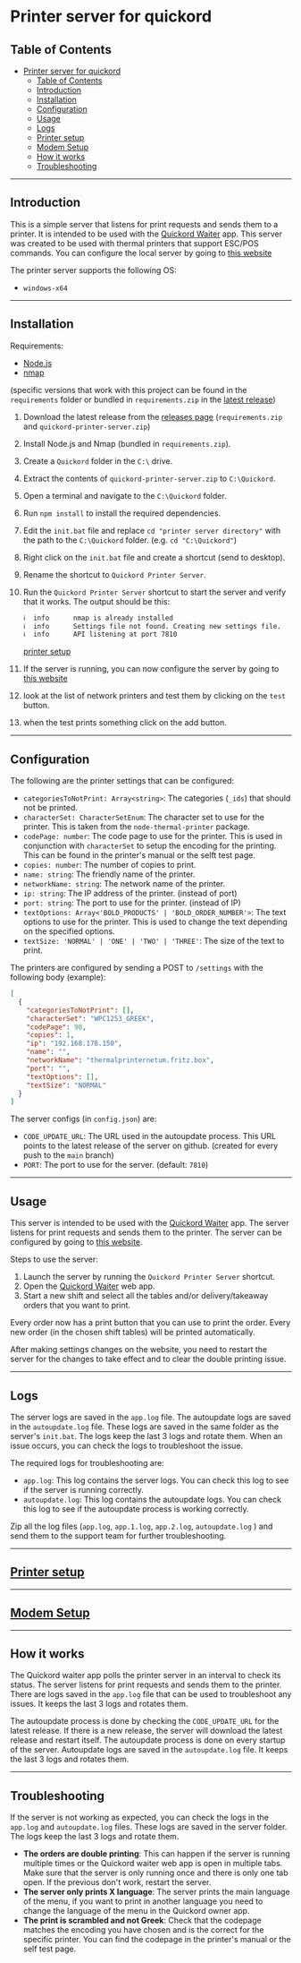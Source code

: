 # Printer server for quickord

## Table of Contents

- [Printer server for quickord](#printer-server-for-quickord)
  - [Table of Contents](#table-of-contents)
  - [Introduction](#introduction)
  - [Installation](#installation)
  - [Configuration](#configuration)
  - [Usage](#usage)
  - [Logs](#logs)
  - [Printer setup](#printer-setup)
  - [Modem Setup](#modem-setup)
  - [How it works](#how-it-works)
  - [Troubleshooting](#troubleshooting)

---

## Introduction

This is a simple server that listens for print requests and sends them to a printer. It is intended to be used with the [Quickord Waiter](https://waiter.quickord.com) app. This server was created to be used with thermal printers that support ESC/POS commands. You can configure the local server by going to [this website](https://waiter.quickord.com/printer-server)

The printer server supports the following OS:

- `windows-x64`

---

## Installation

Requirements:

- [Node.js](https://nodejs.org/en/)
- [nmap](https://nmap.org/)

(specific versions that work with this project can be found in the `requirements` folder or bundled in `requirements.zip` in the [latest release](https://github.com/Knorcedger/quickord-printer-server/releases/latest))

1. Download the latest release from the [releases page](https://github.com/Knorcedger/quickord-printer-server/releases/latest) (`requirements.zip` and `quickord-printer-server.zip`)
2. Install Node.js and Nmap (bundled in `requirements.zip`).
3. Create a `Quickord` folder in the `C:\` drive.
4. Extract the contents of `quickord-printer-server.zip` to `C:\Quickord`.
5. Open a terminal and navigate to the `C:\Quickord` folder.
6. Run `npm install` to install the required dependencies.
7. Edit the `init.bat` file and replace `cd "printer server directory"` with the path to the `C:\Quickord` folder. (e.g. `cd "C:\Quickord"`)
8. Right click on the `init.bat` file and create a shortcut (send to desktop).
9. Rename the shortcut to `Quickord Printer Server`.
10. Run the `Quickord Printer Server` shortcut to start the server and verify that it works.
    The output should be this:

    ```cmd
    ℹ  info      nmap is already installed
    ℹ  info      Settings file not found. Creating new settings file.
    ℹ  info      API listening at port 7810
    ```

    [printer setup](#printer-setup)
11. If the server is running, you can now configure the server by going to [this website](https://waiter.quickord.com/printer-server)
12. look at the list of network printers and test them by clicking on the `test` button.
13. when the test prints something click on the add button.

---

## Configuration

The following are the printer settings that can be configured:

- `categoriesToNotPrint: Array<string>`: The categories (`_ids`) that should not be printed.
- `characterSet: CharacterSetEnum`: The character set to use for the printer. This is taken from the `node-thermal-printer` package.
- `codePage: number`: The code page to use for the printer. This is used in conjunction with `characterSet` to setup the encoding for the printing. This can be found in the printer's manual or the selft test page.
- `copies: number`: The number of copies to print.
- `name: string`: The friendly name of the printer.
- `networkName: string`: The network name of the printer.
- `ip: string`: The IP address of the printer. (instead of port)
- `port: string`: The port to use for the printer. (instead of IP)
- `textOptions: Array<'BOLD_PRODUCTS' | 'BOLD_ORDER_NUMBER'>`: The text options to use for the printer. This is used to change the text depending on the specified options.
- `textSize: 'NORMAL' | 'ONE' | 'TWO' | 'THREE'`: The size of the text to print.

The printers are configured by sending a POST to `/settings` with the following body (example):

```json
[
  {
    "categoriesToNotPrint": [],
    "characterSet": "WPC1253_GREEK",
    "codePage": 90,
    "copies": 1,
    "ip": "192.168.178.150",
    "name": "",
    "networkName": "thermalprinternetum.fritz.box",
    "port": "",
    "textOptions": [],
    "textSize": "NORMAL"
  }
]
```

The server configs (in `config.json`) are:

- `CODE_UPDATE_URL`: The URL used in the autoupdate process. This URL points to the latest release of the server on github. (created for every push to the `main` branch)
- `PORT`: The port to use for the server. (default: `7810`)

---

## Usage

This server is intended to be used with the [Quickord Waiter](https://waiter.quickord.com) app. The server listens for print requests and sends them to the printer. The server can be configured by going to [this website](https://waiter.quickord.com/printer-server).

Steps to use the server:

1. Launch the server by running the `Quickord Printer Server` shortcut.
2. Open the [Quickord Waiter](https://waiter.quickord.com) web app.
3. Start a new shift and select all the tables and/or delivery/takeaway orders that you want to print.

Every order now has a print button that you can use to print the order. Every new order (in the chosen shift tables) will be printed automatically.

After making settings changes on the website, you need to restart the server for the changes to take effect and to clear the double printing issue.

---

## Logs

The server logs are saved in the `app.log` file. The autoupdate logs are saved in the `autoupdate.log` file. These logs are saved in the same folder as the server's `init.bat`. The logs keep the last 3 logs and rotate them. When an issue occurs, you can check the logs to troubleshoot the issue.

The required logs for troubleshooting are:

- `app.log`: This log contains the server logs. You can check this log to see if the server is running correctly.
- `autoupdate.log`: This log contains the autoupdate logs. You can check this log to see if the autoupdate process is working correctly.

Zip all the log files (`app.log`, `app.1.log`, `app.2.log`, `autoupdate.log` ) and send them to the support team for further troubleshooting.

---

## [Printer setup](docs/printer-setup.md)

---

## [Modem Setup](docs/modem.md)

---

## How it works

The Quickord waiter app polls the printer server in an interval to check its status. The server listens for print requests and sends them to the printer. There are logs saved in the `app.log` file that can be used to troubleshoot any issues. It keeps the last 3 logs and rotates them.

The autoupdate process is done by checking the `CODE_UPDATE_URL` for the latest release. If there is a new release, the server will download the latest release and restart itself. The autoupdate process is done on every startup of the server. Autoupdate logs are saved in the `autoupdate.log` file. It keeps the last 3 logs and rotates them.

---

## Troubleshooting

If the server is not working as expected, you can check the logs in the `app.log` and `autoupdate.log` files. These logs are saved in the server folder. The logs keep the last 3 logs and rotate them.

- **The orders are double printing**: This can happen if the server is running multiple times or the Quickord waiter web app is open in multiple tabs. Make sure that the server is only running once and there is only one tab open. If the previous don't work, restart the server.
- **The server only prints X language**: The server prints the main language of the menu, if you want to print in another language you need to change the language of the menu in the Quickord owner app.
- **The print is scrambled and not Greek**: Check that the codepage matches the encoding you have chosen and is the correct for the specific printer. You can find the codepage in the printer's manual or the self test page.
